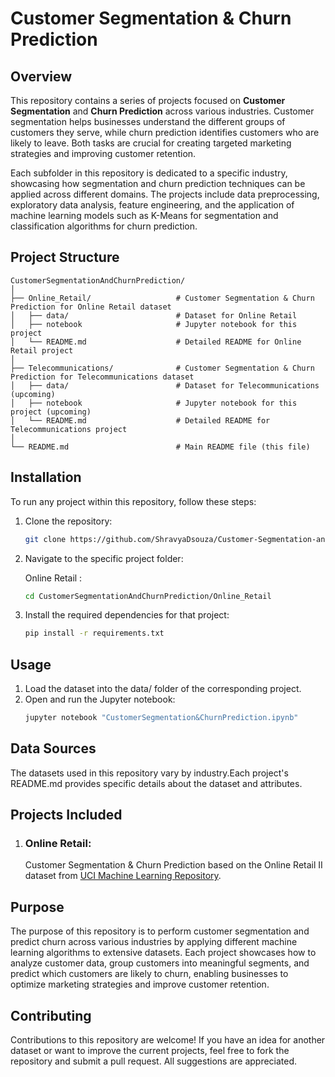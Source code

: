 # Customer Segmentation & Churn Prediction

## Overview
This repository contains a series of projects focused on **Customer Segmentation** and **Churn Prediction** across various industries. Customer segmentation helps businesses understand the different groups of customers they serve, while churn prediction identifies customers who are likely to leave. Both tasks are crucial for creating targeted marketing strategies and improving customer retention.

Each subfolder in this repository is dedicated to a specific industry, showcasing how segmentation and churn prediction techniques can be applied across different domains. The projects include data preprocessing, exploratory data analysis, feature engineering, and the application of machine learning models such as K-Means for segmentation and classification algorithms for churn prediction.

## Project Structure
```
CustomerSegmentationAndChurnPrediction/
│
├── Online_Retail/                   # Customer Segmentation & Churn Prediction for Online Retail dataset
│   ├── data/                        # Dataset for Online Retail
│   ├── notebook                     # Jupyter notebook for this project
│   └── README.md                    # Detailed README for Online Retail project
│
├── Telecommunications/              # Customer Segmentation & Churn Prediction for Telecommunications dataset
│   ├── data/                        # Dataset for Telecommunications (upcoming)
│   ├── notebook                     # Jupyter notebook for this project (upcoming)
│   └── README.md                    # Detailed README for Telecommunications project
│                  
└── README.md                        # Main README file (this file)
```

## Installation

To run any project within this repository, follow these steps:

1. Clone the repository:

   ```bash
   git clone https://github.com/ShravyaDsouza/Customer-Segmentation-and-Churn-Prediction.git

2. Navigate to the specific project folder:

   Online Retail :
   ```bash
   cd CustomerSegmentationAndChurnPrediction/Online_Retail

3. Install the required dependencies for that project:

   ```bash
   pip install -r requirements.txt

## Usage
1. Load the dataset into the data/ folder of the corresponding project.
2. Open and run the Jupyter notebook:
   ```bash
   jupyter notebook "CustomerSegmentation&ChurnPrediction.ipynb"

## Data Sources

The datasets used in this repository vary by industry.Each project's README.md provides specific details about the dataset and attributes.

## Projects Included

1. ### Online Retail: 
    Customer Segmentation & Churn Prediction based on the Online Retail II dataset from [UCI Machine Learning Repository](https://archive.ics.uci.edu/dataset/502/online+retail+ii).

## Purpose

The purpose of this repository is to perform customer segmentation and predict churn across various industries by applying different machine learning algorithms to extensive datasets. Each project showcases how to analyze customer data, group customers into meaningful segments, and predict which customers are likely to churn, enabling businesses to optimize marketing strategies and improve customer retention.

## Contributing
Contributions to this repository are welcome! If you have an idea for another dataset or want to improve the current projects, feel free to fork the repository and submit a pull request. All suggestions are appreciated.







